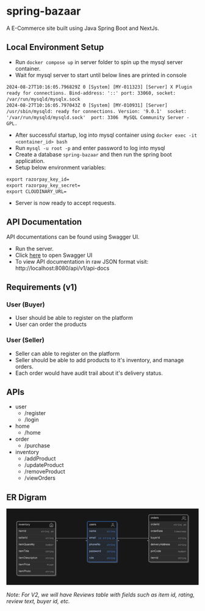 # spring-bazaar
A E-Commerce site built using Java Spring Boot and NextJs.

## Local Environment Setup
- Run `docker compose up` in server folder to spin up the mysql server container.
- Wait for mysql server to start until below lines are printed in console
```
2024-08-27T10:16:05.796829Z 0 [System] [MY-011323] [Server] X Plugin ready for connections. Bind-address: '::' port: 33060, socket: /var/run/mysqld/mysqlx.sock
2024-08-27T10:16:05.797043Z 0 [System] [MY-010931] [Server] /usr/sbin/mysqld: ready for connections. Version: '9.0.1'  socket: '/var/run/mysqld/mysqld.sock'  port: 3306  MySQL Community Server - GPL.
```
- After successful startup, log into mysql container using `docker exec -it <container_id> bash`
- Run `mysql -u root -p` and enter password to log into mysql
- Create a database `spring-bazaar` and then run the spring boot application.
- Setup below environment variables:
```
export razorpay_key_id=
export razorpay_key_secret=
export CLOUDINARY_URL=
```
- Server is now ready to accept requests.

## API Documentation
API documentations can be found using Swagger UI. 
- Run the server.
- Click [here](http://localhost:8080/api/v1/swagger-ui/index.html) to open Swagger UI
- To view API documentation in raw JSON format visit: http://localhost:8080/api/v1/api-docs

## Requirements (v1)
### User (Buyer)
- User should be able to register on the platform
- User can order the products

### User (Seller)
- Seller can able to register on the platform
- Seller should be able to add products to it's inventory, and manage orders.
- Each order would have audit trail about it's delivery status.

## APIs
- user
    - /register
    - /login
- home
    - /home
- order
    - /purchase
- inventory
    - /addProduct
    - /updateProduct
    - /removeProduct
    - /viewOrders

## ER Digram
![ER Digram V1](./ER-Digram-v1.png)

_Note: For V2, we will have Reviews table with fields such as item id, rating, review text, buyer id, etc._
